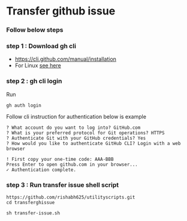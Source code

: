 # Transfer github issue 

### Follow below steps

### step 1 : Download gh cli

- https://cli.github.com/manual/installation
- For Linux [see here](https://github.com/cli/cli/blob/trunk/docs/install_linux.md)

### step 2 : gh cli login

Run
```
gh auth login
```

Follow cli instruction for authentication below is example 
```
? What account do you want to log into? GitHub.com
? What is your preferred protocol for Git operations? HTTPS
? Authenticate Git with your GitHub credentials? Yes
? How would you like to authenticate GitHub CLI? Login with a web browser

! First copy your one-time code: AAA-BBB
Press Enter to open github.com in your browser... 
✓ Authentication complete.
```

### step 3 : Run transfer issue shell script

```
https://github.com/rishabh625/utilityscripts.git
cd transferghissue
```

```
sh transfer-issue.sh
```
